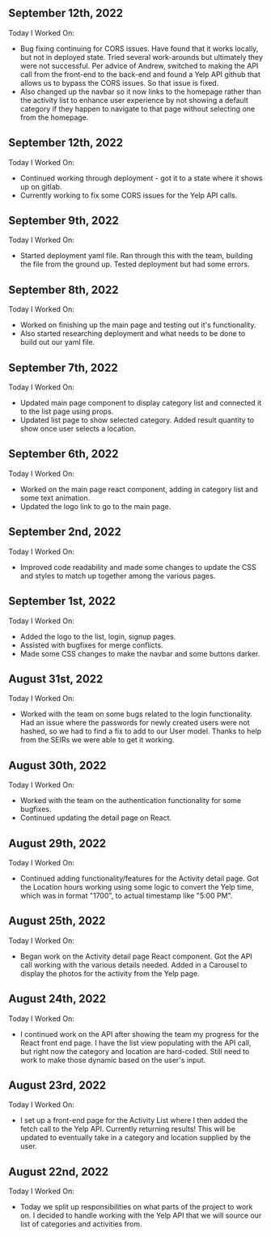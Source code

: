 ## September 12th, 2022

Today I Worked On:

* Bug fixing continuing for CORS issues. Have found that it works locally, but not in deployed state. Tried several work-arounds but ultimately they were not successful. Per advice of Andrew, switched to making the API call from the front-end to the back-end and found a Yelp API github that allows us to bypass the CORS issues. So that issue is fixed.
* Also changed up the navbar so it now links to the homepage rather than the activity list to enhance user experience by not showing a default category if they happen to navigate to that page without selecting one from the homepage.

## September 12th, 2022

Today I Worked On:

* Continued working through deployment - got it to a state where it shows up on gitlab.
* Currently working to fix some CORS issues for the Yelp API calls.

## September 9th, 2022

Today I Worked On:

* Started deployment yaml file. Ran through this with the team, building the file from the ground up. Tested deployment but had some errors.

## September 8th, 2022

Today I Worked On:

* Worked on finishing up the main page and testing out it's functionality.
* Also started researching deployment and what needs to be done to build out our yaml file.

## September 7th, 2022

Today I Worked On:

* Updated main page component to display category list and connected it to the list page using props.
* Updated list page to show selected category. Added result quantity to show once user selects a location.


## September 6th, 2022

Today I Worked On:

* Worked on the main page react component, adding in category list and some text animation.
* Updated the logo link to go to the main page.

## September 2nd, 2022

Today I Worked On:

* Improved code readability and made some changes to update the CSS and styles to match up together among the various pages.

## September 1st, 2022

Today I Worked On:

* Added the logo to the list, login, signup pages.
* Assisted with bugfixes for merge conflicts.
* Made some CSS changes to make the navbar and some buttons darker.

## August 31st, 2022

Today I Worked On:

* Worked with the team on some bugs related to the login functionality. Had an issue where the passwords for newly created users were not hashed, so we had to find a fix to add to our User model. Thanks to help from the SEIRs we were able to get it working.

## August 30th, 2022

Today I Worked On:

* Worked with the team on the authentication functionality for some bugfixes.
* Continued updating the detail page on React.

## August 29th, 2022

Today I Worked On:

* Continued adding functionality/features for the Activity detail page. Got the Location hours working using some logic to convert the Yelp time, which was in format "1700", to actual timestamp like "5:00 PM".

## August 25th, 2022

Today I Worked On:

* Began work on the Activity detail page React component. Got the API call working with the various details needed. Added in a Carousel to display the photos for the activity from the Yelp page.

## August 24th, 2022

Today I Worked On:

* I continued work on the API after showing the team my progress for the React front end page. I have the list view populating with the API call, but right now the category and location are hard-coded. Still need to work to make those dynamic based on the user's input.

## August 23rd, 2022

Today I Worked On:

* I set up a front-end page for the Activity List where I then added the fetch call to the Yelp API. Currently returning results! This will be updated to eventually take in a category and location supplied by the user.

## August 22nd, 2022

Today I Worked On:

* Today we split up responsibilities on what parts of the project to work on. I decided to handle working with the Yelp API that we will source our list of categories and activities from.